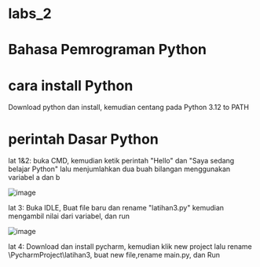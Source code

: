 # labs_2
# Bahasa Pemrograman Python
# cara install Python
Download python dan install, kemudian centang pada Python 3.12 to PATH

# perintah Dasar Python
lat 1&2: buka CMD, kemudian ketik perintah "Hello" dan "Saya sedang belajar Python"
lalu menjumlahkan dua buah bilangan menggunakan variabel a dan b

![image](https://github.com/annisasaidah06/labs_2/assets/148035766/1f128d00-382e-49c3-8c68-17335a822c8f)

lat 3: Buka IDLE, Buat file baru dan rename "latihan3.py" kemudian mengambil nilai dari 
variabel, dan run

![image](https://github.com/annisasaidah06/labs_2/assets/148035766/c0586f70-ca1a-4e29-86b4-e0d09a316743)

lat 4: Download dan install pycharm, kemudian klik new project lalu rename \PycharmProject\latihan3, buat new file,rename main.py, dan Run


